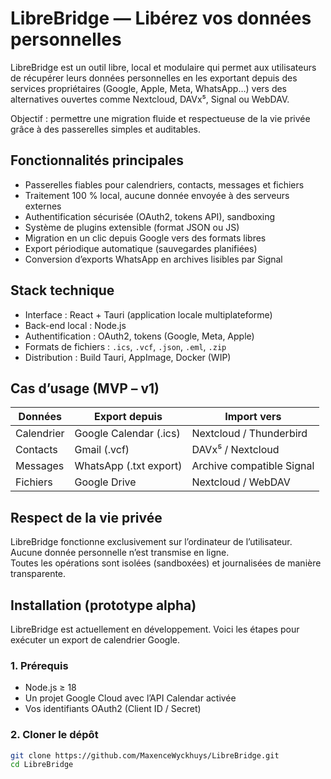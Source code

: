 # LibreBridge — Libérez vos données personnelles

LibreBridge est un outil libre, local et modulaire qui permet aux utilisateurs de récupérer leurs données personnelles en les exportant depuis des services propriétaires (Google, Apple, Meta, WhatsApp…) vers des alternatives ouvertes comme Nextcloud, DAVx⁵, Signal ou WebDAV.

Objectif : permettre une migration fluide et respectueuse de la vie privée grâce à des passerelles simples et auditables.

## Fonctionnalités principales

- Passerelles fiables pour calendriers, contacts, messages et fichiers
- Traitement 100 % local, aucune donnée envoyée à des serveurs externes
- Authentification sécurisée (OAuth2, tokens API), sandboxing
- Système de plugins extensible (format JSON ou JS)
- Migration en un clic depuis Google vers des formats libres
- Export périodique automatique (sauvegardes planifiées)
- Conversion d’exports WhatsApp en archives lisibles par Signal

## Stack technique

- Interface : React + Tauri (application locale multiplateforme)
- Back-end local : Node.js
- Authentification : OAuth2, tokens (Google, Meta, Apple)
- Formats de fichiers : `.ics`, `.vcf`, `.json`, `.eml`, `.zip`
- Distribution : Build Tauri, AppImage, Docker (WIP)

## Cas d’usage (MVP – v1)

| Données     | Export depuis             | Import vers                   |
|-------------|----------------------------|--------------------------------|
| Calendrier  | Google Calendar (.ics)     | Nextcloud / Thunderbird        |
| Contacts    | Gmail (.vcf)               | DAVx⁵ / Nextcloud              |
| Messages    | WhatsApp (.txt export)     | Archive compatible Signal      |
| Fichiers    | Google Drive               | Nextcloud / WebDAV             |

## Respect de la vie privée

LibreBridge fonctionne exclusivement sur l’ordinateur de l’utilisateur.  
Aucune donnée personnelle n’est transmise en ligne.  
Toutes les opérations sont isolées (sandboxées) et journalisées de manière transparente.

## Installation (prototype alpha)

LibreBridge est actuellement en développement. Voici les étapes pour exécuter un export de calendrier Google.

### 1. Prérequis

- Node.js ≥ 18
- Un projet Google Cloud avec l’API Calendar activée
- Vos identifiants OAuth2 (Client ID / Secret)

### 2. Cloner le dépôt

```bash
git clone https://github.com/MaxenceWyckhuys/LibreBridge.git
cd LibreBridge
